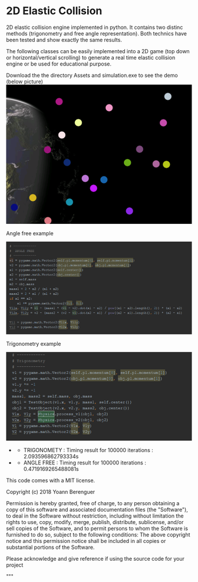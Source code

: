 # 2D Elastic Collision 

2D elastic collision engine implemented in python. 
It contains two distinc methods (trigonometry and free angle representation). 
Both technics have been tested and show exactly the same results. 

The following classes can be easily implemented into a 2D game (top down or horizontal/vertical scrolling) to generate
a real time elastic collision engine or be used for educational purpose. 

Download the the directory Assets and simulation.exe to see the demo (below picture)
![alt text](https://github.com/yoyoberenguer/2DElasticCollision/blob/master/2DCollisionEngine.png)

Angle free example

![alt text](https://github.com/yoyoberenguer/2DElasticCollision/blob/master/AngleFree.png)

Trigonometry example

![alt text](https://github.com/yoyoberenguer/2DElasticCollision/blob/master/Trigonometry.png)
                

* - TRIGONOMETY : Timing result for 100000 iterations  : 2.093596862793334s
* - ANGLE FREE  : Timing result for 100000 iterations  : 0.4719169265488081s

This code comes with a MIT license.

Copyright (c) 2018 Yoann Berenguer

Permission is hereby granted, free of charge, to any person obtaining a copy
of this software and associated documentation files (the "Software"), to deal
in the Software without restriction, including without limitation the rights
to use, copy, modify, merge, publish, distribute, sublicense, and/or sell
copies of the Software, and to permit persons to whom the Software is
furnished to do so, subject to the following conditions:
The above copyright notice and this permission notice shall be included in all
copies or substantial portions of the Software.

Please acknowledge and give reference if using the source code for your project

"""

